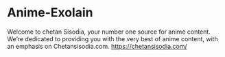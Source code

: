 # Anime-Exolain
Welcome to chetan Sisodia, your number one source for anime content. We’re dedicated to providing you with the very best of anime content, with an emphasis on Chetansisodia.com.   https://chetansisodia.com/
